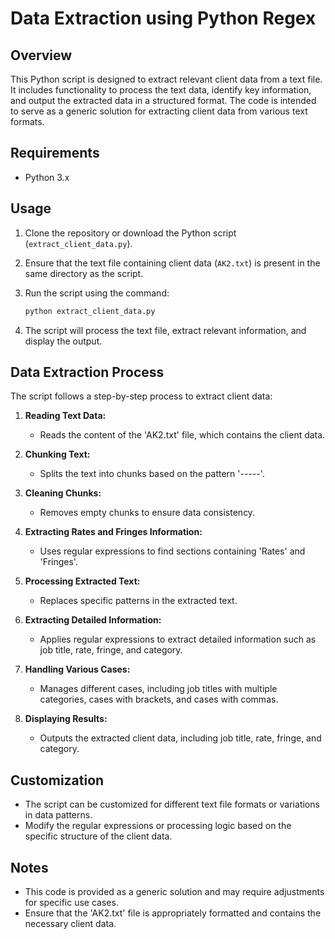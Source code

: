 # Data Extraction using Python Regex

## Overview

This Python script is designed to extract relevant client data from a text file. It includes functionality to process the text data, identify key information, and output the extracted data in a structured format. The code is intended to serve as a generic solution for extracting client data from various text formats.

## Requirements

- Python 3.x

## Usage

1. Clone the repository or download the Python script (`extract_client_data.py`).
2. Ensure that the text file containing client data (`AK2.txt`) is present in the same directory as the script.
3. Run the script using the command:

    ```bash
    python extract_client_data.py
    ```

4. The script will process the text file, extract relevant information, and display the output.

## Data Extraction Process

The script follows a step-by-step process to extract client data:

1. **Reading Text Data:**
   - Reads the content of the 'AK2.txt' file, which contains the client data.

2. **Chunking Text:**
   - Splits the text into chunks based on the pattern '-----'.

3. **Cleaning Chunks:**
   - Removes empty chunks to ensure data consistency.

4. **Extracting Rates and Fringes Information:**
   - Uses regular expressions to find sections containing 'Rates' and 'Fringes'.

5. **Processing Extracted Text:**
   - Replaces specific patterns in the extracted text.

6. **Extracting Detailed Information:**
   - Applies regular expressions to extract detailed information such as job title, rate, fringe, and category.

7. **Handling Various Cases:**
   - Manages different cases, including job titles with multiple categories, cases with brackets, and cases with commas.

8. **Displaying Results:**
   - Outputs the extracted client data, including job title, rate, fringe, and category.

## Customization

- The script can be customized for different text file formats or variations in data patterns.
- Modify the regular expressions or processing logic based on the specific structure of the client data.

## Notes

- This code is provided as a generic solution and may require adjustments for specific use cases.
- Ensure that the 'AK2.txt' file is appropriately formatted and contains the necessary client data.
